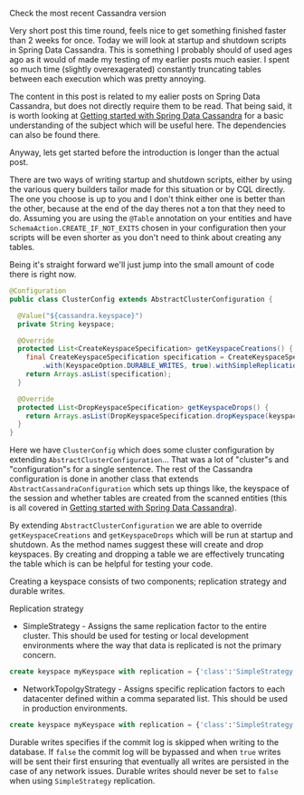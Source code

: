Check the most recent Cassandra version

Very short post this time round, feels nice to get something finished faster than 2 weeks for once. Today we will look at startup and shutdown scripts in Spring Data Cassandra. This is something I probably should of used ages ago as it would of made my testing of my earlier posts much easier. I spent so much time (slightly overexagerated) constantly truncating tables between each execution which was pretty annoying.

The content in this post is related to my ealier posts on Spring Data Cassandra, but does not directly require them to be read. That being said, it is worth looking at [Getting started with Spring Data Cassandra](URL) for a basic understanding of the subject which will be useful here. The dependencies can also be found there.

Anyway, lets get started before the introduction is longer than the actual post.

There are two ways of writing startup and shutdown scripts, either by using the various query builders tailor made for this situation or by CQL directly. The one you choose is up to you and I don't think either one is better than the other, because at the end of the day theres not a ton that they need to do. Assuming you are using the `@Table` annotation on your entities and have `SchemaAction.CREATE_IF_NOT_EXITS` chosen in your configuration then your scripts will be even shorter as you don't need to think about creating any tables.

Being it's straight forward we'll just jump into the small amount of code there is right now.
```java
@Configuration
public class ClusterConfig extends AbstractClusterConfiguration {

  @Value("${cassandra.keyspace}")
  private String keyspace;

  @Override
  protected List<CreateKeyspaceSpecification> getKeyspaceCreations() {
    final CreateKeyspaceSpecification specification = CreateKeyspaceSpecification.createKeyspace(keyspace).ifNotExists()
        .with(KeyspaceOption.DURABLE_WRITES, true).withSimpleReplication();
    return Arrays.asList(specification);
  }

  @Override
  protected List<DropKeyspaceSpecification> getKeyspaceDrops() {
    return Arrays.asList(DropKeyspaceSpecification.dropKeyspace(keyspace));
  }
}
```
Here we have `ClusterConfig` which does some cluster configuration by extending `AbstractClusterConfiguration`... That was a lot of "cluster"s and "configuration"s for a single sentence. The rest of the Cassandra configuration is done in another class that extends `AbstractCassandraConfiguration` which sets up things like, the keyspace of the session and whether tables are created from the scanned entities (this is all covered in [Getting started with Spring Data Cassandra](URL)).

By extending `AbstractClusterConfiguration` we are able to override `getKeyspaceCreations` and `getKeyspaceDrops` which will be run at startup and shutdown. As the method names suggest these will create and drop keyspaces. By creating and dropping a table we are effectively truncating the table which is can be helpful for testing your code.

Creating a keyspace consists of two components; replication strategy and durable writes.

Replication strategy
- SimpleStrategy - Assigns the same replication factor to the entire cluster. This should be used for testing or local development environments where the way that data is replicated is not the primary concern.
```sql
create keyspace myKeyspace with replication = {'class':'SimpleStrategy', 'replication_factor':1};
```
- NetworkTopolgyStrategy - Assigns specific replication factors to each datacenter defined within a comma separated list. This should be used in production environments.
```sql
create keyspace myKeyspace with replication = {'class':'SimpleStrategy', 'replication_factor':1};
```
Durable writes specifies if the commit log is skipped when writing to the database. If `false` the commit log will be bypassed and when `true` writes will be sent their first ensuring that eventually all writes are persisted in the case of any network issues. Durable writes should never be set to `false` when using `SimpleStrategy` replication.




